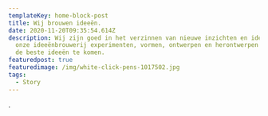 ```yaml
---
templateKey: home-block-post
title: Wij brouwen ideeën.
date: 2020-11-20T09:35:54.614Z
description: Wij zijn goed in het verzinnen van nieuwe inzichten en ideeën. In
  onze ideeënbrouwerij experimenten, vormen, ontwerpen en herontwerpen we om tot
  de beste ideeën te komen.
featuredpost: true
featuredimage: /img/white-click-pens-1017502.jpg
tags:
  - Story
---
```

.